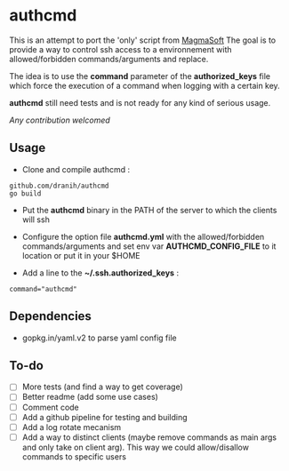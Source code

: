 # authcmd

This is an attempt to port the 'only' script from [MagmaSoft](https://at.magma-soft.at/sw/blog/posts/The_Only_Way_For_SSH_Forced_Commands)
The goal is to provide a way to control ssh access to a environnement with allowed/forbidden commands/arguments and replace.

The idea is to use the **command** parameter of the **authorized_keys** file which force the execution of a command when logging with a certain key.

**authcmd** still need tests and is not ready for any kind of serious usage.

*Any contribution welcomed*

## Usage
- Clone and compile authcmd :
```
github.com/dranih/authcmd
go build
```
- Put the **authcmd** binary in the PATH of the server to which the clients will ssh
- Configure the option file **authcmd.yml** with the allowed/forbidden commands/arguments and set env var **AUTHCMD_CONFIG_FILE** to it location or put it in your $HOME
  
- Add a line to the **~/.ssh.authorized_keys** :
```
command="authcmd" 
```

## Dependencies
- gopkg.in/yaml.v2 to parse yaml config file

## To-do
- [ ] More tests (and find a way to get coverage)
- [ ] Better readme (add some use cases)
- [ ] Comment code
- [ ] Add a github pipeline for testing and building
- [ ] Add a log rotate mecanism
- [ ] Add a way to distinct clients (maybe remove commands as main args and only take on client arg). This way we could allow/disallow commands to specific users